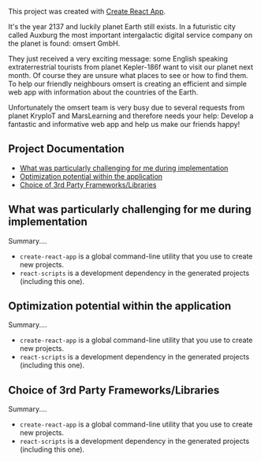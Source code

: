 This project was created with [Create React App](https://github.com/facebookincubator/create-react-app).

It's the year 2137 and luckily planet Earth still exists. In a futuristic city called Auxburg the
most important intergalactic digital service company on the planet is found: omsert
GmbH.

They just received a very exciting message: some English speaking extraterrestrial tourists
from planet Kepler-186f want to visit our planet next month. Of course they are unsure
what places to see or how to find them. To help our friendly neighbours omsert is creating
an efficient and simple web app with information about the countries of the Earth.

Unfortunately the omsert team is very busy due to several requests from planet KrypIoT
and MarsLearning and therefore needs your help: Develop a fantastic and informative
web app and help us make our friends happy!

## Project Documentation

- [What was particularly challenging for me during implementation](#What-was-particularly-challenging-for-me-during-implementation)
- [Optimization potential within the application](#Optimization-potential-within-the-application)
- [Choice of 3rd Party Frameworks/Libraries](#Choice-of-3rd-Party-Frameworks/Libraries)

## What was particularly challenging for me during implementation

Summary....

* `create-react-app` is a global command-line utility that you use to create new projects.
* `react-scripts` is a development dependency in the generated projects (including this one).


## Optimization potential within the application

Summary....

* `create-react-app` is a global command-line utility that you use to create new projects.
* `react-scripts` is a development dependency in the generated projects (including this one).


## Choice of 3rd Party Frameworks/Libraries

Summary....

* `create-react-app` is a global command-line utility that you use to create new projects.
* `react-scripts` is a development dependency in the generated projects (including this one).